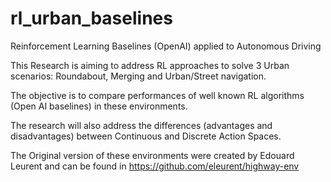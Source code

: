 # rl_urban_baselines

Reinforcement Learning Baselines (OpenAI) applied to Autonomous Driving

This Research is aiming to address RL approaches to solve 3 Urban scenarios: Roundabout, Merging and Urban/Street navigation.

The objective is to compare performances of well known RL algorithms (Open AI baselines) in these environments.

The research will also address the differences (advantages and disadvantages) between Continuous and Discrete Action Spaces. 

The Original version of these environments were created by Edouard Leurent and can be found in https://github.com/eleurent/highway-env